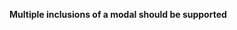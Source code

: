 **Multiple inclusions of a modal should be supported**

<include src="requirements/testModal.md" />
<include src="requirements/testModal.md" />
